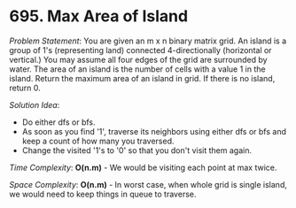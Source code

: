 # 695. Max Area of Island

_Problem Statement_:
You are given an m x n binary matrix grid. An island is a group of 1's (representing land) connected 4-directionally (horizontal or vertical.) You may assume all four edges of the grid are surrounded by water.
The area of an island is the number of cells with a value 1 in the island.
Return the maximum area of an island in grid. If there is no island, return 0.

_Solution Idea_:
- Do either dfs or bfs.
- As soon as you find '1', traverse its neighbors using either dfs or bfs and keep a count of how many you traversed.
- Change the visited '1's to '0' so that you don't visit them again.

_Time Complexity_: **O(n.m)** - We would be visiting each point at max twice.

_Space Complexity_: **O(n.m)** - In worst case, when whole grid is single island, we would need to keep things in queue to traverse.

